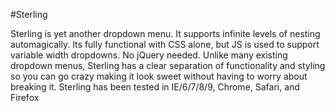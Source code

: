 #Sterling

Sterling is yet another dropdown menu. It supports infinite levels of nesting automagically. Its fully functional with CSS alone, but JS is used to support variable width dropdowns. No jQuery needed. Unlike many existing dropdown menus, Sterling has a clear separation of functionality and styling so you can go crazy making it look sweet without having to worry about breaking it. Sterling has been tested in IE/6/7/8/9, Chrome, Safari, and Firefox
